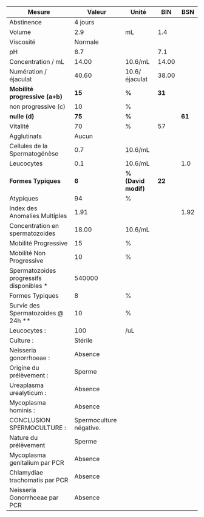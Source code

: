 |                 Mesure                 |         Valeur        |       Unité       |  BIN |  BSN |
|----------------------------------------|-----------------------|-------------------|------|------|
|               Abstinence               |        4 jours        |                   |      |      |
|                 Volume                 |          2.9          |         mL        |  1.4 |      |
|                Viscosité               |        Normale        |                   |      |      |
|                   pH                   |          8.7          |                   |  7.1 |      |
|           Concentration / mL           |         14.00         |      10.6/mL      | 14.00|      |
|          Numération / éjaculat         |         40.60         |   10.6/éjaculat   | 38.00|      |
|     **Mobilité progressive (a+b)**     |         **15**        |       **%**       |**31**|      |
|           non progressive (c)          |           10          |         %         |      |      |
|              **nulle (d)**             |         **75**        |       **%**       |      |**61**|
|                Vitalité                |           70          |         %         |  57  |      |
|               Agglutinats              |         Aucun         |                   |      |      |
|      Cellules de la Spermatogénèse     |          0.7          |      10.6/mL      |      |      |
|               Leucocytes               |          0.1          |      10.6/mL      |      |  1.0 |
|           **Formes Typiques**          |         **6**         |**% (David modif)**|**22**|      |
|                Atypiques               |           94          |         %         |      |      |
|      Index des Anomalies Multiples     |          1.91         |                   |      | 1.92 |
|     Concentration en spermatozoides    |         18.00         |      10.6/mL      |      |      |
|          Mobilité Progressive          |           15          |         %         |      |      |
|        Mobilité Non Progressive        |           10          |         %         |      |      |
|Spermatozoides progressifs disponibles *|         540000        |                   |      |      |
|             Formes Typiques            |           8           |         %         |      |      |
|   Survie des Spermatozoides @ 24h **   |           10          |         %         |      |      |
|              Leucocytes :              |          100          |        /uL        |      |      |
|                Culture :               |        Stérile        |                   |      |      |
|         Neisseria gonorrhoeae :        |        Absence        |                   |      |      |
|        Origine du prélèvement :        |         Sperme        |                   |      |      |
|        Ureaplasma urealyticum :        |        Absence        |                   |      |      |
|          Mycoplasma hominis :          |        Absence        |                   |      |      |
|       CONCLUSION SPERMOCULTURE :       |Spermoculture négative.|                   |      |      |
|          Nature du prélèvement         |         Sperme        |                   |      |      |
|      Mycoplasma genitalium par PCR     |        Absence        |                   |      |      |
|     Chlamydiae trachomatis par PCR     |        Absence        |                   |      |      |
|      Neisseria Gonorrhoeae par PCR     |        Absence        |                   |      |      |